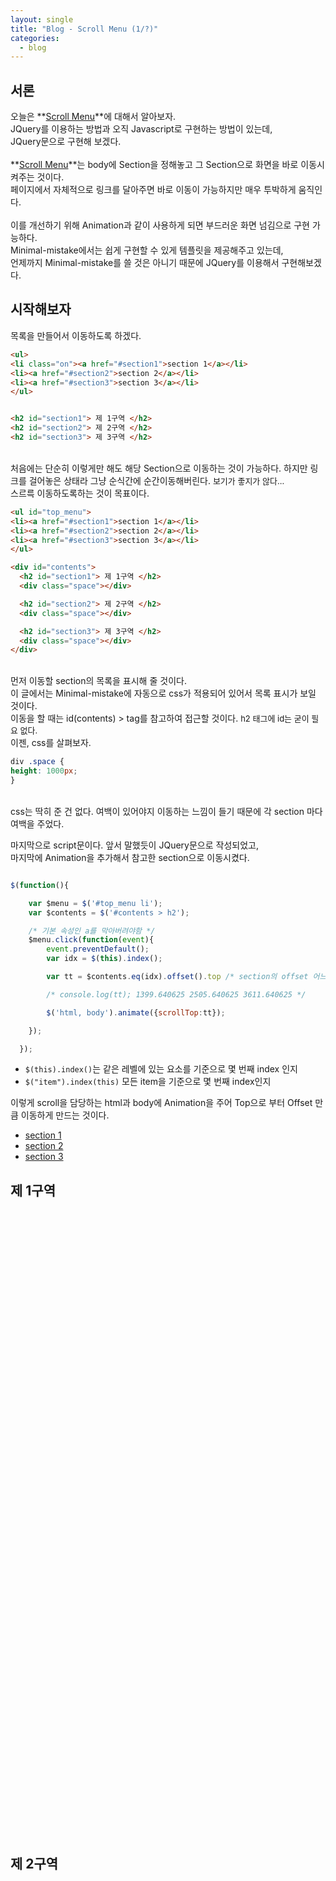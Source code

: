 ```yaml
---
layout: single
title: "Blog - Scroll Menu (1/?)"
categories:
  - blog
---
```


## 서론

오늘은 **<u>Scroll Menu</u>**에 대해서 알아보자. <br>
JQuery를 이용하는 방법과 오직 Javascript로 구현하는 방법이 있는데, <br> 
JQuery문으로 구현해 보겠다. <br><br>
**<u>Scroll Menu</u>**는 body에 Section을 정해놓고 그 Section으로 화면을 바로 이동시켜주는 것이다.<br>
페이지에서 자체적으로 링크를 달아주면 바로 이동이 가능하지만 매우 투박하게 움직인다.<br><br>
이를 개선하기 위해 Animation과 같이 사용하게 되면 부드러운 화면 넘김으로 구현 가능하다.<br>
Minimal-mistake에서는 쉽게 구현할 수 있게 템플릿을 제공해주고 있는데,<br>
언제까지 Minimal-mistake를 쓸 것은 아니기 때문에 JQuery를 이용해서 구현해보겠다. 

## 시작해보자

목록을 만들어서 이동하도록 하겠다.

```html
<ul>
<li class="on"><a href="#section1">section 1</a></li>
<li><a href="#section2">section 2</a></li>
<li><a href="#section3">section 3</a></li>
</ul>


<h2 id="section1"> 제 1구역 </h2>
<h2 id="section2"> 제 2구역 </h2>
<h2 id="section3"> 제 3구역 </h2>

```

<br>
처음에는 단순히 이렇게만 해도 해당 Section으로 이동하는 것이 가능하다. 하지만 링크를 걸어놓은 상태라
그냥 순식간에 순간이동해버린다. <font size=2> 보기가 좋지가 않다... </font> <br>
스르륵 이동하도록하는 것이 목표이다.<br>


```html
<ul id="top_menu">
<li><a href="#section1">section 1</a></li>
<li><a href="#section2">section 2</a></li>
<li><a href="#section3">section 3</a></li>
</ul>

<div id="contents">
  <h2 id="section1"> 제 1구역 </h2>
  <div class="space"></div>

  <h2 id="section2"> 제 2구역 </h2>
  <div class="space"></div>

  <h2 id="section3"> 제 3구역 </h2>
  <div class="space"></div>
</div>
```

<br>
먼저 이동할 section의 목록을 표시해 줄 것이다.<br>
이 글에서는 Minimal-mistake에 자동으로 css가 적용되어 있어서 목록 표시가 보일 것이다.<br>
이동을 할 때는 id(contents) > tag를 참고하여 접근할 것이다. <font size=2> h2 태그에 id는 굳이 필요 없다.</font> <br>
이젠, css를 살펴보자. 
<br>

```css
div .space {
height: 1000px;
}
```

<br>
css는 딱히 준 건 없다. 여백이 있어야지 이동하는 느낌이 들기 때문에 각 section 마다 여백을 주었다.
<br>

마지막으로 script문이다. 앞서 말했듯이 JQuery문으로 작성되었고,<br>
마지막에 Animation을 추가해서 참고한 section으로 이동시켰다.

```javascript

$(function(){

    var $menu = $('#top_menu li');
    var $contents = $('#contents > h2');

    /* 기본 속성인 a를 막아버려야함 */
    $menu.click(function(event){
        event.preventDefault();
        var idx = $(this).index();

        var tt = $contents.eq(idx).offset().top /* section의 offset 어느정도 떨어져있는지 확인 */

        /* console.log(tt); 1399.640625 2505.640625 3611.640625 */

        $('html, body').animate({scrollTop:tt});

    });

  });

```

* `$(this).index()`는 같은 레벨에 있는 요소를 기준으로 몇 번째 index 인지
* `$("item").index(this)` 모든 item을 기준으로 몇 번째 index인지

이렇게 scroll을 담당하는 html과 body에 Animation을 주어 Top으로 부터 Offset 만큼 이동하게 만드는 것이다.

<script src="https://code.jquery.com/jquery-3.3.1.min.js"></script>
<script src="../../js/scroll_menu.js" type="text/javascript"></script>

<style>

div .space {
height: 1000px;
}

</style>

<ul id="top_menu">
<li class="on"><a href="#section1">section 1</a></li>
<li><a href="#section2">section 2</a></li>
<li><a href="#section3">section 3</a></li>
</ul>


<div id="contents">
  <h2 id="section1"> 제 1구역 </h2>
  <div class="space"></div>

  <h2 id="section2"> 제 2구역 </h2>
  <div class="space"></div>

  <h2 id="section3"> 제 3구역 </h2>
  <div class="space"></div>
</div>


## 마무리

혹시 github blog에서 local한 js파일을 어느 파일에서 관리해야할 지 모르는 사람이 있을까 싶어<br>
적는다. Post가 있는 folder 기준으로 `../../`를 해주면 root로 이동하게 된다.<br>
directory 구조마다 다를 수 있으니, 작동하지 않는 사람은<br>
console[f12키 -> console]로 404 Error가 뜨는 지 확인해가면서 root 위치를 찾아주자.<br> 

Root가 확인되었다면, 그 곳에 directory를 하나 만든 다음 그 안에 넣어줘서 관리하자.<br>
Post할 md폴더 까지는 local한 주소로 불러오진 못하는 듯하다.
<font size=2> github에 업로드하고 쓸 주소면 github repository 내에 upload해서 url로 불러오면 된다.</font><br>


내용은 [Rock's Easyweb Youtube](https://www.youtube.com/watch?v=IxRRA-lXx1Q)를 참고하였습니다.<br>
해당 내용은 상기 링크의 내용을 재구성하기 보다는 제가 이해하기 위해 정리한 것입니다.<br>
더 자세한 내용은 해당 블로그에 있으니 참고해주시면 감사하겠습니다.

